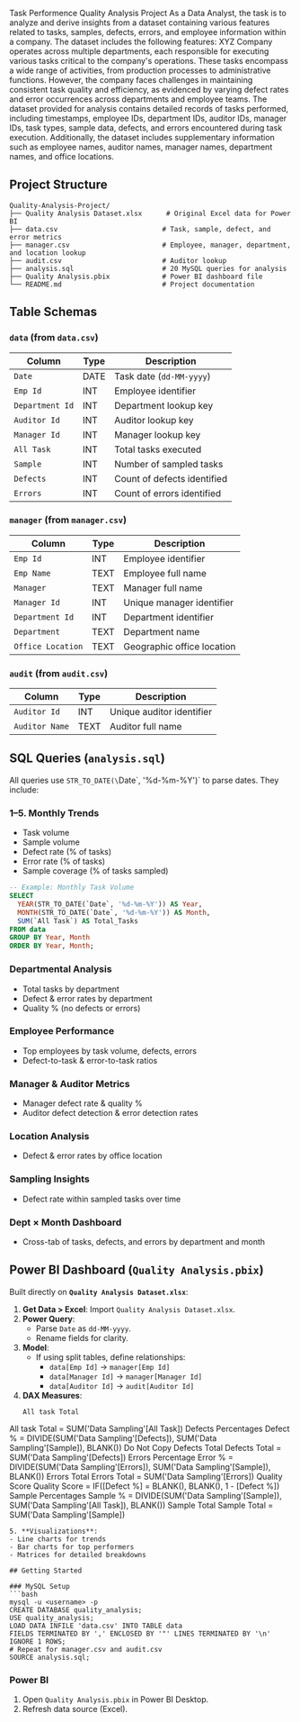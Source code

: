 Task Performence Quality Analysis Project
As a Data Analyst, the task is to analyze and derive insights from a dataset containing various
features related to tasks, samples, defects, errors, and employee information within a company.
The dataset includes the following features:
XYZ Company operates across multiple departments, each responsible for executing various
tasks critical to the company's operations. These tasks encompass a wide range of activities,
from production processes to administrative functions. However, the company faces challenges
in maintaining consistent task quality and efficiency, as evidenced by varying defect rates and
error occurrences across departments and employee teams.
The dataset provided for analysis contains detailed records of tasks performed, including
timestamps, employee IDs, department IDs, auditor IDs, manager IDs, task types, sample data,
defects, and errors encountered during task execution. Additionally, the dataset includes
supplementary information such as employee names, auditor names, manager names,
department names, and office locations.

## Project Structure

```text
Quality-Analysis-Project/
├── Quality Analysis Dataset.xlsx      # Original Excel data for Power BI
├── data.csv                          # Task, sample, defect, and error metrics
├── manager.csv                       # Employee, manager, department, and location lookup
├── audit.csv                         # Auditor lookup
├── analysis.sql                      # 20 MySQL queries for analysis
├── Quality Analysis.pbix             # Power BI dashboard file
└── README.md                         # Project documentation
```

## Table Schemas

### `data` (from `data.csv`)

| Column         | Type | Description                         |
| -------------- | ---- | ----------------------------------- |
| `Date`         | DATE | Task date (`dd-MM-yyyy`)            |
| `Emp Id`       | INT  | Employee identifier                 |
| `Department Id`| INT  | Department lookup key               |
| `Auditor Id`   | INT  | Auditor lookup key                  |
| `Manager Id`   | INT  | Manager lookup key                  |
| `All Task`     | INT  | Total tasks executed                |
| `Sample`       | INT  | Number of sampled tasks             |
| `Defects`      | INT  | Count of defects identified         |
| `Errors`       | INT  | Count of errors identified          |

### `manager` (from `manager.csv`)

| Column           | Type | Description                    |
| ---------------- | ---- | ------------------------------ |
| `Emp Id`         | INT  | Employee identifier            |
| `Emp Name`       | TEXT | Employee full name             |
| `Manager`        | TEXT | Manager full name              |
| `Manager Id`     | INT  | Unique manager identifier      |
| `Department Id`  | INT  | Department identifier          |
| `Department`     | TEXT | Department name                |
| `Office Location`| TEXT | Geographic office location     |

### `audit` (from `audit.csv`)

| Column         | Type | Description                     |
| -------------- | ---- | ------------------------------- |
| `Auditor Id`   | INT  | Unique auditor identifier       |
| `Auditor Name` | TEXT | Auditor full name               |

## SQL Queries (`analysis.sql`)

All queries use `STR_TO_DATE(\`Date\`, '%d-%m-%Y')` to parse dates. They include:

### 1–5. Monthly Trends
- Task volume
- Sample volume
- Defect rate (% of tasks)
- Error rate (% of tasks)
- Sample coverage (% of tasks sampled)

```sql
-- Example: Monthly Task Volume
SELECT
  YEAR(STR_TO_DATE(`Date`, '%d-%m-%Y')) AS Year,
  MONTH(STR_TO_DATE(`Date`, '%d-%m-%Y')) AS Month,
  SUM(`All Task`) AS Total_Tasks
FROM data
GROUP BY Year, Month
ORDER BY Year, Month;
```

### Departmental Analysis
- Total tasks by department
- Defect & error rates by department
- Quality % (no defects or errors)

### Employee Performance
- Top employees by task volume, defects, errors
- Defect-to-task & error-to-task ratios

### Manager & Auditor Metrics
- Manager defect rate & quality %
- Auditor defect detection & error detection rates

### Location Analysis
- Defect & error rates by office location

### Sampling Insights
- Defect rate within sampled tasks over time

### Dept × Month Dashboard
- Cross-tab of tasks, defects, and errors by department and month

## Power BI Dashboard (`Quality Analysis.pbix`)

Built directly on **`Quality Analysis Dataset.xlsx`**:

1. **Get Data > Excel**: Import `Quality Analysis Dataset.xlsx`.
2. **Power Query**:
   - Parse `Date` as `dd-MM-yyyy`.
   - Rename fields for clarity.
3. **Model**:
   - If using split tables, define relationships:
     - `data[Emp Id]` → `manager[Emp Id]`
     - `data[Manager Id]` → `manager[Manager Id]`
     - `data[Auditor Id]` → `audit[Auditor Id]`
4. **DAX Measures**:
   ```DAX
   All task Total
All task Total = SUM('Data Sampling'[All Task])
Defects Percentages
Defect % = DIVIDE(SUM('Data Sampling'[Defects]), SUM('Data Sampling'[Sample]),
BLANK())
Do Not Copy
Defects Total
Defects Total = SUM('Data Sampling'[Defects])
Errors Percentage
Error % = DIVIDE(SUM('Data Sampling'[Errors]), SUM('Data Sampling'[Sample]),
BLANK())
Errors Total
Errors Total = SUM('Data Sampling'[Errors])
Quality Score
Quality Score = IF([Defect %] = BLANK(), BLANK(), 1 - [Defect %])
Sample Percentages
Sample % = DIVIDE(SUM('Data Sampling'[Sample]), SUM('Data Sampling'[All Task]),
BLANK())
Sample Total
Sample Total = SUM('Data Sampling'[Sample])
   ```
5. **Visualizations**:
   - Line charts for trends
   - Bar charts for top performers
   - Matrices for detailed breakdowns

## Getting Started

### MySQL Setup
```bash
mysql -u <username> -p
CREATE DATABASE quality_analysis;
USE quality_analysis;
LOAD DATA INFILE 'data.csv' INTO TABLE data
  FIELDS TERMINATED BY ',' ENCLOSED BY '"' LINES TERMINATED BY '\n' IGNORE 1 ROWS;
# Repeat for manager.csv and audit.csv
SOURCE analysis.sql;
```

### Power BI
1. Open `Quality Analysis.pbix` in Power BI Desktop.
2. Refresh data source (Excel).  



